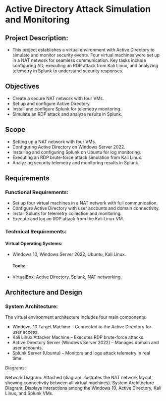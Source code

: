 # Active Directory Attack Simulation and Monitoring




## Project Description:

- This project establishes a virtual environment with Active Directory to simulate and monitor security events. Four virtual machines were set up in a NAT network for seamless communication. Key tasks include configuring AD, executing an RDP attack from Kali Linux, and analyzing telemetry in Splunk to understand security responses.


## Objectives
- Create a secure NAT network with four VMs.
- Set up and configure Active Directory.
- Install and configure Splunk for telemetry monitoring.
- Simulate an RDP attack and analyze results in Splunk.

## Scope
- Setting up a NAT network with four VMs.
- Configuring Active Directory on Windows Server 2022.
- Installing and configuring Splunk on Ubuntu for log monitoring.
- Executing an RDP brute-force attack simulation from Kali Linux.
- Analyzing security telemetry and monitoring results in Splunk.

## Requirements
### Functional Requirements:
- Set up four virtual machines in a NAT network with full communication.
- Configure Active Directory with user accounts and domain connectivity.
- Install Splunk for telemetry collection and monitoring.
- Execute and log an RDP attack from the Kali Linux VM.
### Technical Requirements:
  #### Virtual Operating Systems: 
- Windows 10, Windows Server 2022, Ubuntu, Kali Linux.
  #### Tools: 
- VirtualBox, Active Directory, Splunk, NAT networking.


## Architecture and Design
### System Architecture:
The virtual environment architecture includes four main components:

- Windows 10 Target Machine – Connected to the Active Directory for user access.
- Kali Linux Attacker Machine – Executes RDP brute-force attacks.
- Active Directory Server (Windows Server 2022) – Manages domain and user accounts.
- Splunk Server (Ubuntu) – Monitors and logs attack telemetry in real time.

Diagrams:

Network Diagram: Attached (diagram illustrates the NAT network layout, showing connectivity between all virtual machines).
System Architecture Diagram: Displays interactions among the Windows 10, Active Directory, Kali Linux, and Splunk VMs.
